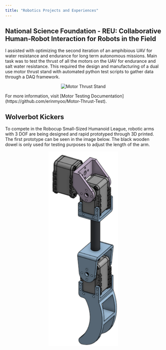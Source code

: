 ```yaml
---
title: "Robotics Projects and Experiences"
---
```


## National Science Foundation - REU: Collaborative Human-Robot Interaction for Robots in the Field
I assisted with optimizing the second iteration of an amphibious UAV for water resistance and endurance for long term autonomous missions. Main task was to test the thrust of all the motors on the UAV for endurance and salt water resistance. This required the design and manufacturing of a dual use motor thrust stand with automated python test scripts to gather data through a DAQ framework.
<p align="center">
  <img alt="Motor Thrust Stand" src="/../portfolio-images/MotorThrustStand.png" width="45%">
</p>
For more information, visit [Motor Testing Documentation](https://github.com/erinmyoo/Motor-Thrust-Test).

## Wolverbot Kickers
To compete in the Robocup Small-Sized Humanoid League, robotic arms with 3 DOF are being designed and rapid prototyped through 3D printed. The first prototype can be seen in the image below. The black wooden dowel is only used for testing purposes to adjust the length of the arm. 
<p align="center">
  <img alt="3D printed Arm Design for testing functionality" src="/../portfolio-images/ArmPrototype.png" width="45%">
</p>
